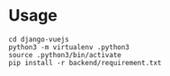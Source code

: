# Usage

```shell
cd django-vuejs
python3 -m virtualenv .python3
source .python3/bin/activate
pip install -r backend/requirement.txt
```

